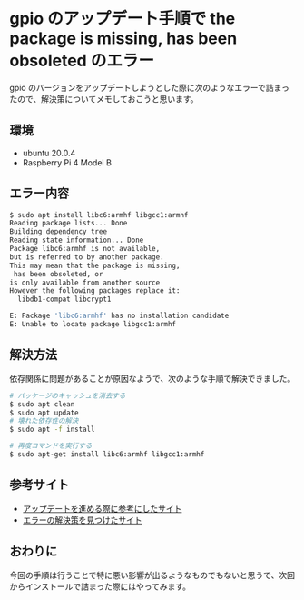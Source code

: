 # gpio のアップデート手順で the package is missing,  has been obsoleted のエラー

gpio のバージョンをアップデートしようとした際に次のようなエラーで詰まったので、解決策についてメモしておこうと思います。

## 環境

- ubuntu 20.0.4
- Raspberry Pi 4 Model B

## エラー内容
```sh
$ sudo apt install libc6:armhf libgcc1:armhf
Reading package lists... Done
Building dependency tree
Reading state information... Done
Package libc6:armhf is not available, 
but is referred to by another package.
This may mean that the package is missing,
 has been obsoleted, or
is only available from another source
However the following packages replace it:
  libdb1-compat libcrypt1

E: Package 'libc6:armhf' has no installation candidate
E: Unable to locate package libgcc1:armhf
```

## 解決方法
依存関係に問題があることが原因なようで、次のような手順で解決できました。

```sh
# パッケージのキャッシュを消去する
$ sudo apt clean
$ sudo apt update
# 壊れた依存性の解決
$ sudo apt -f install

# 再度コマンドを実行する
$ sudo apt-get install libc6:armhf libgcc1:armhf
```

## 参考サイト
- [アップデートを進める際に参考にしたサイト](https://kunolog.com/raspberrypi4_ubuntu2004_gpio/)
- [エラーの解決策を見つけたサイト](https://askubuntu.com/questions/1079797/how-do-i-fix-an-error-with-libc6-dev-armhf-cross-in-ubuntu-18-04-when-trying-to)

## おわりに
今回の手順は行うことで特に悪い影響が出るようなものでもないと思うで、次回からインストールで詰まった際にはやってみます。
